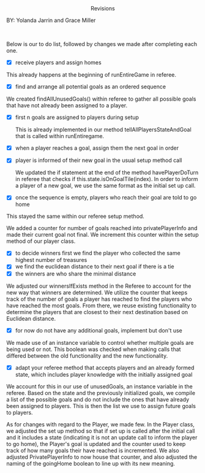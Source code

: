 <div style="text-align: center;">Revisions</div>

BY: Yolanda Jarrin and Grace Miller

&nbsp;&nbsp;&nbsp;&nbsp;

Below is our to do list, followed by changes we made after completing each one.

- [X] receive players and assign homes
  
  
This already happens at the beginning of runEntireGame in referee.
  

- [X] find and arrange all potential goals as an ordered sequence
  
We created findAllUnusedGoals() within referee to gather all possible goals
that have not already been assigned to a player.

- [X] first n goals are assigned to players during setup
  

  This is already implemented in our method tellAllPlayersStateAndGoal 
that is called within runEntiregame.
  

- [X] when a player reaches a goal, assign them the next goal in order
- [X] player is informed of their new goal in the usual setup method call
  

  We updated the if statement at the end of the method havePlayerDoTurn in 
referee that checks if this.state.isOnGoalTile(index). In order to inform
  a player of a new goal, we use the same format as the initial set up call.

- [X] once the sequence is empty, players who reach their goal are told to go home

This stayed the same within our referee setup method.
  
We added a counter for number of goals reached into privatePlayerInfo and 
made their current goal not final. We increment this counter within the 
setup method of our player class.

- [X] to decide winners first we find the player who collected the same highest number of treasures
- [X] we find the euclidean distance to their next goal if there is a tie
- [X] the winners are who share the minimal distance
   
We adjusted our winnersIfExists method in the Referee to account for the
new way that winners are determined. We utilize the counter that keeps track
  of the number of goals a player has reached to find the players who have
  reached the most goals. From there, we reuse existing functionality to
  determine the players that are closest to their next destination
  based on Euclidean distance.

- [X] for now do not have any additional goals, implement but don't use
  
We made use of an instance variable to control whether multiple goals
are being used or not. This boolean was checked when making calls that
  differed between the old functionality and the new functionality.


- [X] adapt your referee method that accepts players and an already formed state, which includes player 
knowledge with the initially assigned goal 
   
We account for this in our use of unusedGoals, an instance variable in
    the referee. Based on the state and the previously initialized goals,
    we compile a list of the possible goals and do not include the ones
    that have already been assigned to players. This is then the list we use
    to assign future goals to players.


As for changes with regard to the Player, we made few. In the Player class,
we adjusted the set up method so that if set up is called after the initial
  call and it includes a state (indicating it is not an update call to inform
  the player to go home), the Player's goal is updated and the counter used
  to keep track of how many goals their have reached is incremented. We also
  adjusted PrivatePlayerInfo to now house that counter, and also adjusted
  the naming of the goingHome boolean to line up with its new meaning.

